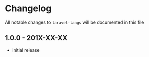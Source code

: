 # Changelog

All notable changes to `laravel-langs` will be documented in this file

## 1.0.0 - 201X-XX-XX

- initial release
